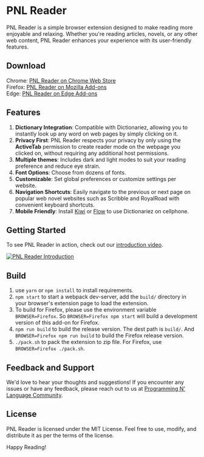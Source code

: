 # PNL Reader

PNL Reader is a simple browser extension designed to make reading more enjoyable and relaxing. Whether you're reading articles, novels, or any other web content, PNL Reader enhances your experience with its user-friendly features.

## Download
Chrome: [PNL Reader on Chrome Web Store](https://chromewebstore.google.com/detail/pnl-reader/amdebfiljmlhfkenbhhpckmmpkonpdfh)  
Firefox: [PNL Reader on Mozilla Add-ons](https://addons.mozilla.org/en-US/firefox/addon/pnl-reader/)  
Edge: [PNL Reader on Edge Add-ons](https://microsoftedge.microsoft.com/addons/detail/pnl-reader/gdpndpkknkgkmoikgpldekejoabkplmd)
## Features

1. **Dictionary Integration**: Compatible with Dictionariez, allowing you to instantly look up any word on web pages by simply clicking on it.
2. **Privacy First**: PNL Reader respects your privacy by only using the **ActiveTab** permission to create reader mode on the webpage you clicked on, without requiring any additional host permissions.
3. **Multiple themes**: Includes dark and light modes to suit your reading preference and reduce eye strain.
4. **Font Options**: Choose from dozens of fonts.
5. **Customizable**: Set global preferences or customize settings per website.
6. **Navigation Shortcuts**: Easily navigate to the previous or next page on popular web novel websites such as Scribble and RoyalRoad with convenient keyboard shortcuts.
7. **Mobile Friendly**: Install [Kiwi] or [Flow] to use Dictionariez on cellphone.

## Getting Started

To see PNL Reader in action, check out our [introduction video](https://www.youtube.com/watch?v=0O605kMAnHI).

[![PNL Reader Introduction](https://img.youtube.com/vi/0O605kMAnHI/0.jpg)](https://www.youtube.com/watch?v=0O605kMAnHI)


## Build

1. use `yarn` or `npm install` to install requirements.
2. `npm start` to start a webpack dev-server, add the `build/` directory in your browser's extension page to load the extension.
3. To build for Firefox, please use the environment variable `BROWSER=Firefox`. So `BROWSER=Firefox npm start` will build a development version of this add-on for Firefox.
4. `npm run build` to build the release version. The dest path is `build/`. And `BROWSER=Firefox npm run build` to build the Firefox release version.  
5. `./pack.sh` to pack the extension to zip file. For Firefox, use `BROWSER=Firefox ./pack.sh`.


## Feedback and Support

We'd love to hear your thoughts and suggestions! If you encounter any issues or have any feedback, please reach out to us at [Programming N' Language Community](https://pnl.dev/category/3/feedback).


## License

PNL Reader is licensed under the MIT License. Feel free to use, modify, and distribute it as per the terms of the license.

Happy Reading!

[kiwi]: https://kiwibrowser.com/
[flow]: https://play.google.com/store/apps/details?id=org.flow.browser
